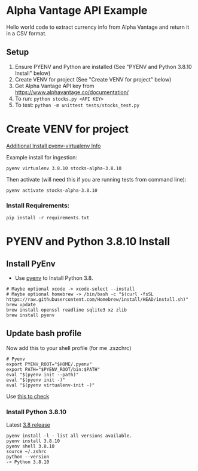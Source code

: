 # Alpha Vantage API Example
Hello world code to extract currency info from Alpha Vantage and return it in a CSV format.

## Setup
1) Ensure PYENV and Python are installed (See "PYENV and Python 3.8.10 Install" below)
2) Create VENV for project (See "Create VENV for project" below)
3) Get Alpha Vantage API key from https://www.alphavantage.co/documentation/
4) To run: `python stocks.py <API KEY>`
5) To test:  `python -m unittest tests/stocks_test.py`

# Create VENV for project
[Additional Install pyenv-virtualenv Info](https://github.com/pyenv/pyenv-virtualenv#installing-with-homebrew-for-macos-users)

Example install for ingestion:
```
pyenv virtualenv 3.8.10 stocks-alpha-3.8.10
```

Then activate (will need this if you are running tests from command line):
```
pyenv activate stocks-alpha-3.8.10
```

### Install Requirements:
```
pip install -r requirements.txt
```

# PYENV and Python 3.8.10 Install

## Install PyEnv
* Use [pyenv](https://github.com/pyenv/pyenv/wiki) to Install Python 3.8.
```
# Maybe optional xcode -> xcode-select --install
# Maybe optional homebrew -> /bin/bash -c "$(curl -fsSL https://raw.githubusercontent.com/Homebrew/install/HEAD/install.sh)"
brew update
brew install openssl readline sqlite3 xz zlib
brew install pyenv
```

## Update bash profile
Now add this to your shell profile (for me .zszchrc)
```
# Pyenv
export PYENV_ROOT="$HOME/.pyenv"
export PATH="$PYENV_ROOT/bin:$PATH"
eval "$(pyenv init --path)"
eval "$(pyenv init -)"
eval "$(pyenv virtualenv-init -)"
```
Use [this to check](https://github.com/pyenv/pyenv/wiki#how-to-verify-that-i-have-set-up-pyenv-correctly)

### Install Python 3.8.10
Latest [3.8 release](https://www.python.org/downloads/release/python-3810/)
```
pyenv install -l - list all versions available.
pyenv install 3.8.10
pyenv shell 3.8.10
source ~/.zshrc
python --version
-> Python 3.8.10 
```
